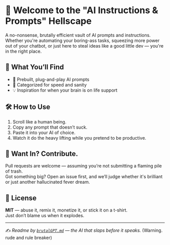 # 🧠 Welcome to the "AI Instructions & Prompts" Hellscape  
A no-nonsense, brutally efficient vault of AI prompts and instructions. Whether you're automating your boring-ass tasks, squeezing more power out of your chatbot, or just here to steal ideas like a good little dev — you're in the right place.

## 🚀 What You’ll Find
- 🔧 Prebuilt, plug-and-play AI prompts  
- 📂 Categorized for speed and sanity  
- 💡 Inspiration for when your brain is on life support  

## 🛠️ How to Use
1. Scroll like a human being.  
2. Copy any prompt that doesn’t suck.  
3. Paste it into your AI of choice.  
4. Watch it do the heavy lifting while you pretend to be productive.

## 🤝 Want In? Contribute.
Pull requests are welcome — assuming you’re not submitting a flaming pile of trash.  
Got something big? Open an issue first, and we’ll judge whether it's brilliant or just another hallucinated fever dream.

## 📜 License
**MIT** — abuse it, remix it, monetize it, or stick it on a t-shirt.  
Just don’t blame us when it explodes.

---

✍️ *Readme by [`brutalGPT.md`](./brutalGPT.md) — the AI that slaps before it speaks.* (Warning. rude and rule breaker)
